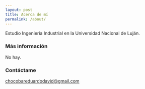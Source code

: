 ```yaml
---
layout: post
title: Acerca de mí
permalink: /about/
---
```

Estudio Ingeniería Industrial en la Universidad Nacional de Luján.


### Más información

No hay.

### Contáctame

[chocobareduardodavid@gmail.com](mailto:chocobareduardodavid@gmail.com)
